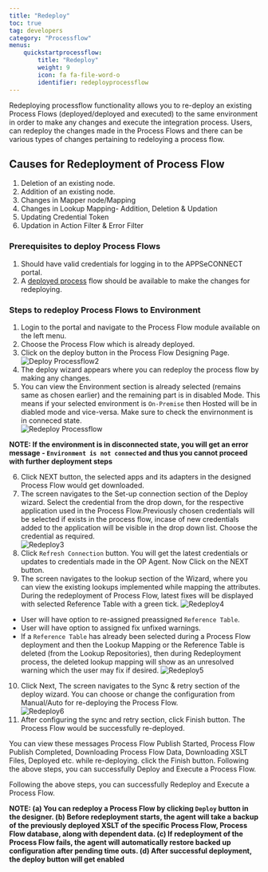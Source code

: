 ```yaml
---
title: "Redeploy"
toc: true
tag: developers
category: "Processflow"
menus: 
    quickstartprocessflow:
        title: "Redeploy"
        weight: 9
        icon: fa fa-file-word-o
        identifier: redeployprocessflow
---
```


Redeploying processflow functionality allows you to re-deploy an existing Process Flows (deployed/deployed and executed)
to the  same environment in order to make any changes and execute the integration process.
Users, can redeploy the changes made in the Process Flows and there can be various types of 
changes pertaining to redeloying a process flow.

## Causes for Redeployment of Process Flow 

1) Deletion of an existing node.  
2) Addition of an existing node.  
3) Changes in Mapper node/Mapping  
4) Changes in Lookup Mapping- Addition, Deletion & Updation  
5) Updating Credential Token  
6) Updation in Action Filter & Error Filter  

### Prerequisites to deploy Process Flows

1.	Should have valid credentials for logging in to the APPSeCONNECT portal.
2.  A [deployed process](/processflow/deploying-and-executing-processfloww/) flow should be available to make the changes for redeploying.

### Steps to redeploy Process Flows to Environment
1.	Login to the portal and navigate to the Process Flow module available on the left menu.  
2.  Choose the Process Flow which is already deployed.   
3.	Click on the deploy button in the Process Flow Designing Page. 
![Deploy Processflow2](../../staticfiles/processflow/media/deploy-processflow2.png)
4.  The deploy wizard appears where you can redeploy the process flow by making any changes.
5.  You can view the Environment section is already selected (remains same as chosen earlier)
    and the remaining part is in disabled Mode. This means if your selected environment is 
   `On-Premise` then Hosted will be in diabled mode and vice-versa. Make sure to check the
    envirnonment is in conneced state.    
![Redeploy Processflow](../../staticfiles/processflow/media/redeploy-processflow.png) 

**NOTE: If the environment is in disconnected state, you will get an error message -
`Environment is not connected` and thus you cannot proceed with further deployment steps**    

6. Click NEXT button, the selected apps and its adapters in the designed Process Flow would get downloaded.
7. The screen navigates to the Set-up connection section of the Deploy wizard. Select the credential from the drop down, 
for the respective application used in the Process Flow.Previously chosen credentials will be selected if exists in the process flow,
incase of new credentials added to the application will be visible in the drop down list. Choose the credential as required.   
![Redeploy3](../../staticfiles/processflow/media/redeploy3.png)
8. Click `Refresh Connection` button. You will get the latest credentials or updates to credentials made in the OP Agent. 
Now Click on the NEXT button.
9. The screen navigates to the lookup section of the Wizard, where you can view the existing lookups implemented
 while mapping the attributes. During the redeployment of Process Flow, latest fixes will 
 be displayed with selected Reference Table with a green tick.
![Redeploy4](../../staticfiles/processflow/media/redeploy4.png)  
* User will have option to re-assigned preassigned `Reference Table`.
* User will have option to assigned fix unfixed warnings.
* If a `Reference Table` has already been selected during a Process Flow deployment 
  and then the Lookup Mapping or the Reference Table is deleted (from the Lookup Repositories), 
  then during Redeployment process, the deleted lookup mapping will show as an unresolved 
  warning which the user may fix if desired.
![Redeploy5](../../staticfiles/processflow/media/redeploy5.png)  
10. Click Next, The screen navigates to the Sync & retry section of the deploy wizard. You can choose or change the configuration from 
Manual/Auto for re-deploying the Process Flow.  
![Redeploy6](../../staticfiles/processflow/media/redeploy6.png)    
11. After configuring the sync and retry section, click Finish button. 
The Process Flow would be successfully re-deployed.   

You can view these messages Process Flow Publish Started, Process Flow Publish Completed, 
Downloading Process Flow Data, Downloading XSLT Files, Deployed etc. while re-deploying. 
click the Finish button. Following the above steps, you can successfully Deploy and Execute 
a Process Flow.

Following the above steps, you can successfully Redeploy and Execute a Process Flow.

**NOTE: (a) You can redeploy a Process Flow by clicking `Deploy` button in the designer. 
(b) Before redeployment starts, the agent will take a backup of the previously deployed 
XSLT of the specific Process Flow, Process Flow database, along with dependent data. 
(c) If redeployment of the Process Flow fails, the agent will automatically restore backed up configuration 
after pending time outs. 
(d) After successful deployment, the deploy button will get enabled** 








 








